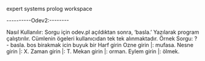 expert systems prolog workspace

----------Odev2:--------

Nasıl Kullanılır:
Sorgu için odev.pl açıldıktan sonra, ‘basla.’ Yazılarak program çalıştırılır. Cümlenin ögeleri kullanıcıdan tek tek alınmaktadır.
 Örnek Sorgu:
?- basla.
bos birakmak icin buyuk bir Harf girin
Ozne girin
|: mufasa.
Nesne girin
|: X.
Zaman girin
|: T.
Mekan girin
|: orman.
Eylem girin
|: ölmek.

